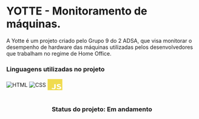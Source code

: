 <h1>YOTTE - Monitoramento de máquinas.</h1>

<p>A Yotte é um projeto criado pelo Grupo 9 do 2 ADSA, que visa monitorar o desempenho de hardware das máquinas utilizadas pelos desenvolvedores que trabalham no regime de Home Office.</p>

<div>
  <h3> Linguagens utilizadas no projeto </h3>
  <img align="center" alt="HTML" alt="HTML" height="30" width="40" src="https://cdn.jsdelivr.net/gh/devicons/devicon/icons/html5/html5-original.svg">
  <img align="center" alt="CSS" alt="CSS" height="30" width="40" src="https://cdn.jsdelivr.net/gh/devicons/devicon/icons/c/c-original.svg">
  <img align="center" alt="JavaScript" height="30" width="40" src="https://raw.githubusercontent.com/devicons/devicon/master/icons/javascript/javascript-plain.svg">
</div>

<br>

 <h3 align="center"> Status do projeto: <b> Em andamento </b> </h3>
